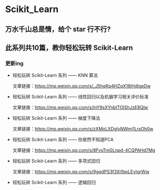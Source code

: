 # Scikit_Learn

## 万水千山总是情，给个 star 行不行?
## 此系列共10篇，教你轻松玩转 Scikit-Learn 

### 更新ing

- 轻松玩转 Scikit-Learn 系列 —— KNN 算法

  文章链接：https://mp.weixin.qq.com/s/_J5hqKp4HZqX16lHdIgeDw

- 轻松玩转 Scikit-Learn 系列 —— 线性回归以及机器学习相关评价标准

  文章链接：https://mp.weixin.qq.com/s/InY9sXYnbITOIShJzE8Qlw

- 轻松玩转 Scikit-Learn 系列 —— 梯度下降法

  文章链接：https://mp.weixin.qq.com/s/zXMoLXDglyNWmj1LrsOh0w

- 轻松玩转 Scikit-Learn 系列 —— 你居然不知道PCA

  文章链接：https://mp.weixin.qq.com/s/8FvsTmGLnpd-4CQPAHd7Mg

- 轻松玩转 Scikit-Learn 系列 —— 多项式回归

  文章链接：https://mp.weixin.qq.com/s/9gqdPS3f3Xi1bpLEytgrWw

- 轻松玩转 Scikit-Learn 系列 —— 逻辑回归
